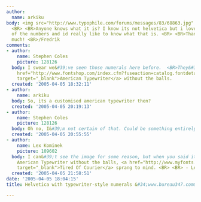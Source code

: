 ```yaml
---
author:
  name: arkiku
body: <img src="http://www.typophile.com/forums/messages/83/68863.jpg" alt="font identification">
  <BR> <BR>Anyone knows what it is? I know its not helvetica but i love the style
  of the numbers and id really like to know what that is. <BR> <BR>Thank you very
  much! <BR>/Fredrik
comments:
- author:
    name: Stephen Coles
    picture: 128126
  body: I swear we&#39;ve seen those numerals here before.  <BR>They&#39;re like <a
    href="http://www.fontshop.com/index.cfm?fuseaction=catalog.fontdetail&amp;displayfontid=C.2540.1.1&amp;attributes.sampleSize=48&amp;sampleText=0123456789&amp;sampleSize=46"
    target="_blank">American Typewriter</a> without the balls.
  created: '2005-04-05 18:32:11'
- author:
    name: arkiku
  body: So, its a customised american typewriter then?
  created: '2005-04-05 20:19:13'
- author:
    name: Stephen Coles
    picture: 128126
  body: Oh no, I&#39;m not certain of that. Could be something entirely new.
  created: '2005-04-05 20:55:55'
- author:
    name: Lex Kominek
    picture: 109602
  body: I can&#39;t see the image for some reason, but when you said it looks like
    American Typewriter without the balls, <a href="http://www.myfonts.com/fonts/ingrimayne/tiredofcourier/tired-of-courier-thin/"
    target="_blank">Tired Of Courier</a> sprang to mind. <BR> <BR> - Lex
  created: '2005-04-05 21:58:51'
date: '2005-04-05 18:04:15'
title: Helvetica with typewriter-style numerals &#34;www.bureau347.com&#34;

---
```

